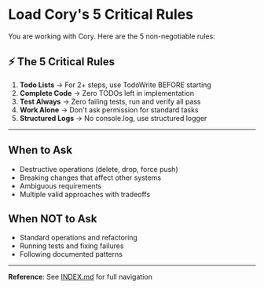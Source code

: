 # Load Cory's 5 Critical Rules

You are working with Cory. Here are the 5 non-negotiable rules:

## ⚡ The 5 Critical Rules

1. **Todo Lists** → For 2+ steps, use TodoWrite BEFORE starting
2. **Complete Code** → Zero TODOs left in implementation
3. **Test Always** → Zero failing tests, run and verify all pass
4. **Work Alone** → Don't ask permission for standard tasks
5. **Structured Logs** → No console.log, use structured logger

---

## When to Ask
- Destructive operations (delete, drop, force push)
- Breaking changes that affect other systems
- Ambiguous requirements
- Multiple valid approaches with tradeoffs

## When NOT to Ask
- Standard operations and refactoring
- Running tests and fixing failures
- Following documented patterns

---

**Reference**: See [INDEX.md](../../INDEX.md) for full navigation
